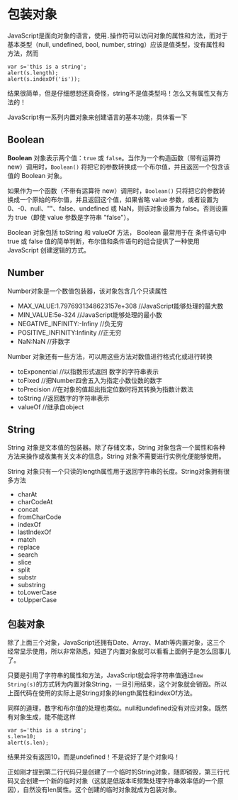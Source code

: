 # 包装对象

JavaScript是面向对象的语言，使用`.`操作符可以访问对象的属性和方法，而对于基本类型（null, undefined, bool, number, string）应该是值类型，没有属性和方法，然而

	var s='this is a string';
	alert(s.length);
	alert(s.indexOf('is'));

结果很简单，但是仔细想想还真奇怪，string不是值类型吗！怎么又有属性又有方法的！

JavaScript有一系列内置对象来创建语言的基本功能，具体看一下

## Boolean

**Boolean** 对象表示两个值：`true` 或 `false`。当作为一个构造函数（带有运算符 new）调用时，`Boolean()` 将把它的参数转换成一个布尔值，并且返回一个包含该值的 Boolean 对象。

如果作为一个函数（不带有运算符 new）调用时，`Boolean()` 只将把它的参数转换成一个原始的布尔值，并且返回这个值，如果省略 value 参数，或者设置为 0、-0、null、""、false、undefined 或 NaN，则该对象设置为 false。否则设置为 true（即使 value 参数是字符串 "false"）。

Boolean 对象包括 toString 和 valueOf 方法， Boolean 最常用于在 条件语句中 true 或 false 值的简单判断，布尔值和条件语句的组合提供了一种使用 JavaScript 创建逻辑的方式。

## Number

Number对象是一个数值包装器，该对象包含几个只读属性

* MAX_VALUE:1.7976931348623157e+308 //JavaScript能够处理的最大数
* MIN_VALUE:5e-324 //JavaScript能够处理的最小数
* NEGATIVE_INFINITY:-Infiny //负无穷
* POSITIVE_INFINITY:Infinity //正无穷
* NaN:NaN //非数字

Number 对象还有一些方法，可以用这些方法对数值进行格式化或进行转换

* toExponential //以指数形式返回 数字的字符串表示
* toFixed //把Number四舍五入为指定小数位数的数字
* toPrecision //在对象的值超出指定位数时将其转换为指数计数法
* toString //返回数字的字符串表示
* valueOf //继承自object

## String

String 对象是文本值的包装器。除了存储文本，String 对象包含一个属性和各种 方法来操作或收集有关文本的信息，String 对象不需要进行实例化便能够使用。

String 对象只有一个只读的length属性用于返回字符串的长度。String对象拥有很多方法

* charAt
* charCodeAt
* concat
* fromCharCode
* indexOf
* lastIndexOf
* match
* replace
* search
* slice
* split
* substr
* substring
* toLowerCase
* toUpperCase

## 包装对象

除了上面三个对象，JavaScript还拥有Date、Array、Math等内置对象，这三个经常显示使用，所以非常熟悉，知道了内置对象就可以看看上面例子是怎么回事儿了。

只要是引用了字符串的属性和方法，JavaScript就会将字符串值通过`new String(s)`的方式转为内置对象String，一旦引用结束，这个对象就会销毁。所以上面代码在使用的实际上是String对象的length属性和indexOf方法。

同样的道理，数字和布尔值的处理也类似。null和undefined没有对应对象。既然有对象生成，能不能这样

	var s='this is a string';
	s.len=10;
	alert(s.len);

结果并没有返回10，而是undefined！不是说好了是个对象吗！

正如刚才提到第二行代码只是创建了一个临时的String对象，随即销毁，第三行代码又会创建一个新的临时对象（这就是低版本IE频繁处理字符串效率低的一个原因），自然没有len属性。这个创建的临时对象就成为包装对象。

